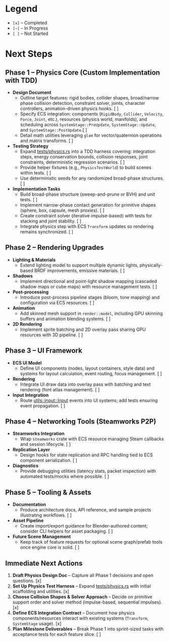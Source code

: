 # Legend

- `[x]` – Completed
- `[~]` – In Progress
- `[ ]` – Not Started

# Next Steps

## Phase 1 – Physics Core (Custom Implementation with TDD)

- **Design Document**
  - Outline target features: rigid bodies, collider shapes, broad/narrow phase collision detection, constraint solver, joints, character controllers, animation-driven physics hooks. [ ]
  - Specify ECS integration: components (`RigidBody`, `Collider`, `Velocity`, `Force`, `Joint`, etc.), resources (physics world, manifolds), and scheduling across `SystemStage::PreUpdate`, `SystemStage::Update`, and `SystemStage::PostUpdate`.[ ]
  - Detail math utilities leveraging `glam` for vector/quaternion operations and matrix transforms. [ ]
- **Testing Strategy**
  - Expand [tests/physics.rs](cci:7://file:///home/slangerosuna/proj/klaus_of_death_again/tests/physics.rs:0:0-0:0) into a TDD harness covering: integration steps, energy conservation bounds, collision responses, joint constraints, deterministic regression scenarios. [ ]
  - Provide helper fixtures (e.g., `PhysicsTestWorld`) to build scenes within tests. [ ]
  - Use deterministic seeds for any randomized broad-phase structures. [ ]
- **Implementation Tasks**
  - Build broad-phase structure (sweep-and-prune or BVH) and unit tests. [ ]
  - Implement narrow-phase contact generation for primitive shapes (sphere, box, capsule, mesh proxies). [ ]
  - Create constraint solver (iterative impulse-based) with tests for stacking and joint stability. [ ]
  - Integrate physics step with ECS `Transform` updates so rendering remains synchronized. [ ]

## Phase 2 – Rendering Upgrades

- **Lighting & Materials**
  - Extend lighting model to support multiple dynamic lights, physically-based BRDF improvements, emissive materials. [ ]
- **Shadows**
  - Implement directional and point-light shadow mapping (cascaded shadow maps or cube maps) with resource management tests. [ ]
- **Post-processing**
  - Introduce post-process pipeline stages (bloom, tone mapping) and configuration via ECS resources. [ ]
- **Animation**
  - Add skinned mesh support in `render::model`, including GPU skinning buffers and animation blending systems. [ ]
- **2D Rendering**
  - Implement sprite batching and 2D overlay pass sharing GPU resources with 3D pipeline. [ ]

## Phase 3 – UI Framework

- **ECS UI Model**
  - Define UI components (nodes, layout containers, style data) and systems for layout calculation, event routing, focus management. [ ]
- **Rendering**
  - Integrate UI draw data into overlay pass with batching and text rendering (font atlas management). [ ]
- **Input Integration**
  - Route [utils::input::Input](cci:2://file:///home/slangerosuna/proj/klaus_of_death_again/src/utils/input.rs:55:0-64:1) events into UI systems; add tests ensuring event propagation. [ ]

## Phase 4 – Networking Tools (Steamworks P2P)

- **Steamworks Integration**
  - Wrap `steamworks` crate with ECS resource managing Steam callbacks and session lifecycle. [ ]
- **Replication Layer**
  - Design hooks for state replication and RPC handling tied to ECS component serialization. [ ]
- **Diagnostics**
  - Provide debugging utilities (latency stats, packet inspection) with automated tests/mocks where possible. [ ]

## Phase 5 – Tooling & Assets

- **Documentation**
  - Produce architecture docs, API reference, and sample projects illustrating workflows. [ ]
- **Asset Pipeline**
  - Create import/export guidance for Blender-authored content; consider CLI helpers for asset packaging. [ ]
- **Future Scene Management**
  - Keep track of feature requests for optional scene graph/prefab tools once engine core is solid. [ ]

## Immediate Next Actions

1. **Draft Physics Design Doc** – Capture all Phase 1 decisions and open questions. [x]
2. **Set Up Physics Test Harness** – Expand [tests/physics.rs](cci:7://file:///home/slangerosuna/proj/klaus_of_death_again/tests/physics.rs:0:0-0:0) with initial scaffolding and utilities. [x]
3. **Choose Collision Shapes & Solver Approach** – Decide on primitive support order and solver method (impulse-based, sequential impulses). [x]
4. **Define ECS Integration Contract** – Document how physics components/resources interact with existing systems (`Transform`, `SystemStage` usage). [x]
5. **Plan Milestone Deliverables** – Break Phase 1 into sprint-sized tasks with acceptance tests for each feature slice. [ ]